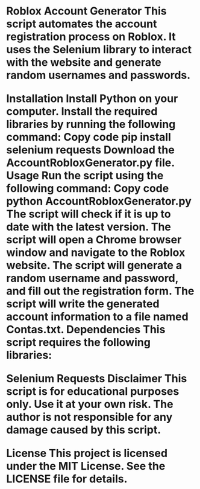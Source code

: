 <h1>Roblox Account Generator
This script automates the account registration process on Roblox. It uses the Selenium library to interact with the website and generate random usernames and passwords.

Installation
Install Python on your computer.
Install the required libraries by running the following command:
Copy code
pip install selenium requests
Download the AccountRobloxGenerator.py file.
Usage
Run the script using the following command:
Copy code
python AccountRobloxGenerator.py
The script will check if it is up to date with the latest version.
The script will open a Chrome browser window and navigate to the Roblox website.
The script will generate a random username and password, and fill out the registration form.
The script will write the generated account information to a file named Contas.txt.
Dependencies
This script requires the following libraries:

Selenium
Requests
Disclaimer
This script is for educational purposes only. Use it at your own risk. The author is not responsible for any damage caused by this script.

License
This project is licensed under the MIT License. See the LICENSE file for details.
